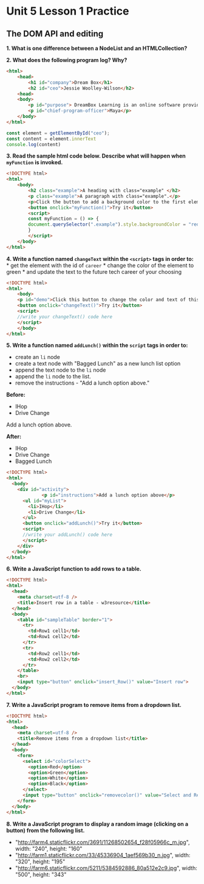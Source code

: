 # Unit 5 Lesson 1 Practice
## The DOM API and editing

**1. What is one difference between a NodeList and an HTMLCollection?**


**2. What does the following program log? Why?**

  ```html
  <html>
      <head>
          <h1 id="company">Dream Box</h1>
          <h2 id="ceo">Jessie Woolley-Wilson</h2>
      <head>
      <body>
          <p id="purpose"> DreamBox Learning is an online software provider that focuses on mathematics education.</p>
          <p id="chief-program-officer">Maya</p>
      </body>
  </html>
  ```

  ```javascript
  const element = getElementById("ceo");
  const content = element.innerText
  console.log(content)
  ```


**3. Read the sample html code below. Describe what will happen when `myFunction` is invoked.**

  ```html
  <!DOCTYPE html>
  <html>
      <body>
          <h2 class="example">A heading with class="example" </h2>
          <p class="example">A paragraph with class="example".</p> 
          <p>Click the button to add a background color to the first element in the document with class="example".</p>
          <button onclick="myFunction()">Try it</button>
          <script>
          const myFunction = () => {
          document.querySelector(".example").style.backgroundColor = "red";
          }
          </script>
      </body>
  </html>
  ```

**4. Write a function named `changeText` within the `<script>` tags in order to:**
    * get the element with the id of `career`
    * change the color of the element to green
    * and update the text to the future tech career of your choosing

  ```html
  <!DOCTYPE html>
  <html>
      <body>
      <p id="demo">Click this button to change the color and text of this paragraph.</p>
      <button onclick="changeText()">Try it</button>
      <script>
      //write your changeText() code here
      </script>
      </body>
  </html>
  ```


**5. Write a function named `addLunch()` within the `script` tags in order to:**
  * create an `li` node
  * create a text node with "Bagged Lunch" as a new lunch list option
  * append the text node to the `li` node
  * append the `li` node to the list.
  * remove the instructions - "Add a lunch option above."

  **Before:**
  * IHop
  * Drive Change

  Add a lunch option above.

  **After:**
  * IHop
  * Drive Change
  * Bagged Lunch

  ```html
  <!DOCTYPE html>
  <html>
    <body>
      <div id="activity">
               <p id="instructions">Add a lunch option above</p>
        <ul id="myList">
          <li>IHop</li>
          <li>Drive Change</li>
        </ul>
        <button onclick="addLunch()">Try it</button>
        <script>
        //write your addLunch() code here
        </script>
      </div>
    </body>
  </html>
  ```

**6. Write a JavaScript function to add rows to a table.**

  ```html
  <!DOCTYPE html>
  <html>
    <head>
      <meta charset=utf-8 />
      <title>Insert row in a table - w3resource</title>
    </head>
    <body>
      <table id="sampleTable" border="1">
        <tr>
          <td>Row1 cell1</td>
          <td>Row1 cell2</td>
        </tr>
        <tr>
          <td>Row2 cell1</td>
          <td>Row2 cell2</td>
        </tr>
      </table>
      <br>
      <input type="button" onclick="insert_Row()" value="Insert row"> 
    </body>
  </html>
  ```

**7. Write a JavaScript program to remove items from a dropdown list.**

  ```html
  <!DOCTYPE html>
  <html>
    <head>
      <meta charset=utf-8 />
      <title>Remove items from a dropdown list</title>
    </head>
    <body>
      <form>
        <select id="colorSelect">
          <option>Red</option>
          <option>Green</option>
          <option>White</option>
          <option>Black</option>
        </select>
        <input type="button" onclick="removecolor()" value="Select and Remove">
      </form>
    </body>
  </html>
  ```

**8. Write a JavaScript program to display a random image (clicking on a button) from the following list.**

  * "http://farm4.staticflickr.com/3691/11268502654_f28f05966c_m.jpg", width: "240", height: "160"
  * "http://farm1.staticflickr.com/33/45336904_1aef569b30_n.jpg", width: "320", height: "195"
  * "http://farm6.staticflickr.com/5211/5384592886_80a512e2c9.jpg", width: "500", height: "343"
